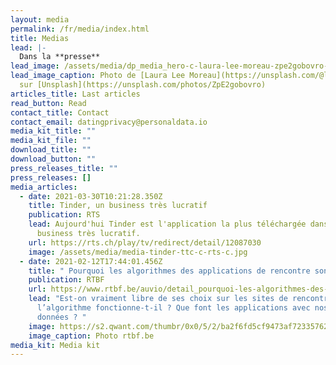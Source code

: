 ```yaml
---
layout: media
permalink: /fr/media/index.html
title: Medias
lead: |-
  Dans la **presse**
lead_image: /assets/media/dp_media_hero-c-laura-lee-moreau-zpe2gobovro-unsplash-c.jpg
lead_image_caption: Photo de [Laura Lee Moreau](https://unsplash.com/@laura_lee)
  sur [Unsplash](https://unsplash.com/photos/ZpE2gobovro)
articles_title: Last articles
read_button: Read
contact_title: Contact
contact_email: datingprivacy@personaldata.io
media_kit_title: ""
media_kit_file: ""
download_title: ""
download_button: ""
press_releases_title: ""
press_releases: []
media_articles:
  - date: 2021-03-30T10:21:28.350Z
    title: Tinder, un business très lucratif
    publication: RTS
    lead: Aujourd'hui Tinder est l'application la plus téléchargée dans le monde, un
      business très lucratif.
    url: https://rts.ch/play/tv/redirect/detail/12087030
    image: /assets/media/media-tinder-ttc-c-rts-c.jpg
  - date: 2021-02-12T17:44:01.456Z
    title: " Pourquoi les algorithmes des applications de rencontre sont-ils pervers?"
    publication: RTBF
    url: https://www.rtbf.be/auvio/detail_pourquoi-les-algorithmes-des-applications-de-rencontre-sont-ils-pervers?id=2735177
    lead: "Est-on vraiment libre de ses choix sur les sites de rencontres ? Comment
      l’algorithme fonctionne-t-il ? Que font les applications avec nos
      données ? "
    image: https://s2.qwant.com/thumbr/0x0/5/2/ba2f6fd5cf9473af72335762be3a1e18b5cde08514e618d6f59c8d535e10c0/ng_c6e4f241dcbc6186e61f-324x183@2x.jpg?u=https%3A%2F%2Fds1.static.rtbf.be%2Fmedia%2Fprogram%2Fimage%2Fng_c6e4f241dcbc6186e61f-324x183%402x.jpg&q=0&b=1&p=0&a=0
    image_caption: Photo rtbf.be
media_kit: Media kit
---
```

